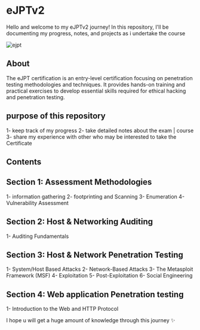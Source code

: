 # eJPTv2
Hello and welcome to my eJPTv2 journey! In this repository, I'll be documenting my progress, notes, and projects as i undertake the course


![ejpt](https://github.com/0xMajedf/eJPTv2/assets/158180710/a0bba2cc-423e-406c-95cd-87530300025d)


About
---------------

The eJPT certification is an entry-level certification focusing on penetration testing methodologies and techniques. It provides hands-on training and practical exercises to develop essential skills required for ethical hacking and penetration testing.

purpose of this repository
-----------------
1- keep track of my progress
2- take detailed notes about the exam | course
3- share my experience with other who may be interested to take the Certificate


Contents
------------------
Section 1: Assessment Methodologies
- 
1- information gathering
2- footprinting and Scanning
3- Enumeration
4- Vulnerability Assessment

Section 2: Host & Networking Auditing
-
1- Auditing Fundamentals 

Section 3: Host & Network Penetration Testing
-
1- System/Host Based Attacks
2- Network-Based Attacks
3- The Metasploit Framework (MSF)
4- Exploitation
5- Post-Exploitation
6- Social Engineering

Section 4: Web application Penetration testing
-
1- Introduction to the Web and HTTP Protocol

I hope u will get a huge amount of knowledge through this journey ✨
